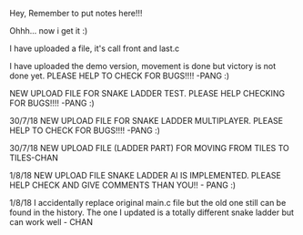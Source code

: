 Hey, Remember to put notes here!!!

Ohhh... now i get it :)

I have uploaded a file, it's call front and last.c

I have uploaded the demo version, movement is done but victory is not done yet. PLEASE HELP TO CHECK FOR BUGS!!!! -PANG :)

NEW UPLOAD FILE FOR SNAKE LADDER TEST. PLEASE HELP CHECKING FOR BUGS!!!! -PANG :)

30/7/18 NEW UPLOAD FILE FOR SNAKE LADDER MULTIPLAYER. PLEASE HELP TO CHECK FOR BUGS!!!! -PANG :)

30/7/18 NEW UPLOAD FILE (LADDER PART) FOR MOVING FROM TILES TO TILES-CHAN

1/8/18 NEW UPLOAD FILE SNAKE LADDER AI IS IMPLEMENTED. PLEASE HELP CHECK AND GIVE COMMENTS THAN YOU!! - PANG :)

1/8/18 I accidentally replace original main.c file but the old one still can be found in the history. The one I updated is a totally different snake ladder but can work well - CHAN
